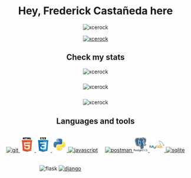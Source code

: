 <h1 align="center">Hey, Frederick Castañeda here</h1>


<p align="center">
  <img
    src="https://komarev.com/ghpvc/?username=xcerock&label=Profile%20views&color=0cce00&style=for-the-badge"
    alt="xcerock"
  />
</p>

<p align="center">
  <a href="https://github.com/ryo-ma/github-profile-trophy">
    <img
      src="https://github-profile-trophy.vercel.app/?username=xcerock&column=4&margin-w=20&margin-h=15&theme=matrix"
      alt="xcerock"
    />
  </a>
</p>

<div align="center">
  <h2>Check my stats</h2>
  <p style="margin: 10px;">
    <img
      src="https://github-readme-stats.vercel.app/api/top-langs?username=xcerock&show_icons=true&locale=en&layout=compact&hide=jupyter%20%notebook&langs_count=10&count_private=true&theme=chartreuse-dark"
      alt="xcerock"
    />
  </p>
  <p>
    <img
      style="margin: 10px"
      src="https://github-readme-stats.vercel.app/api?username=xcerock&show_icons=true&locale=en&count_private=true&theme=chartreuse-dark"
      alt="xcerock"
    />
  </p>
  <p>
    <img
      align="center"
      src="https://github-readme-streak-stats.herokuapp.com/?user=xcerock&theme=chartreuse-dark"
      alt="xcerock"
    />
  </p>
</div>

<div align="center">
  <h2>Languages and tools</h2>
  <div style="display: flex; justify-content: space-around; margin: 5px;">
    <p align="center">
      <a href="https://git-scm.com/" target="_blank" rel="noreferrer">
        <img
          src="https://www.vectorlogo.zone/logos/git-scm/git-scm-icon.svg"
          alt="git"
          width="40"
          height="40"
        />
      </a>
      <a href="https://www.w3.org/html/" target="_blank" rel="noreferrer">
        <img
          src="https://raw.githubusercontent.com/devicons/devicon/master/icons/html5/html5-original-wordmark.svg"
          alt="html5"
          width="40"
          height="40"
        />
      </a>
      <a href="https://www.w3schools.com/css/" target="_blank" rel="noreferrer">
        <img
          src="https://raw.githubusercontent.com/devicons/devicon/master/icons/css3/css3-original-wordmark.svg"
          alt="css3"
          width="40"
          height="40"
        />
      </a>
      <a href="https://www.python.org" target="_blank" rel="noreferrer">
        <img
          src="https://raw.githubusercontent.com/devicons/devicon/master/icons/python/python-original.svg"
          alt="python"
          width="40"
          height="40"
        />
      </a>
      <a
        href="https://developer.mozilla.org/en-US/docs/Web/JavaScript"
        target="_blank"
        rel="noreferrer"
      >
        <img
          src="https://raw.github.com/devicons/devicon/blob/master/icons/fastapi/fastapi-original.svg"
          alt="javascript"
          width="40"
          height="40"
        />
    </p>
    <p align="center">
      <a href="https://postman.com" target="_blank" rel="noreferrer">
        <img
          src="https://www.vectorlogo.zone/logos/getpostman/getpostman-icon.svg"
          alt="postman"
          width="40"
          height="40"
        />
      </a>
      <a href="https://www.postgresql.org" target="_blank" rel="noreferrer">
        <img
          src="https://raw.githubusercontent.com/devicons/devicon/master/icons/postgresql/postgresql-original-wordmark.svg"
          alt="postgresql"
          width="40"
          height="40"
        />
      </a>
      <a href="https://www.mysql.com/" target="_blank" rel="noreferrer">
        <img
          src="https://raw.githubusercontent.com/devicons/devicon/master/icons/mysql/mysql-original-wordmark.svg"
          alt="mysql"
          width="40"
          height="40"
        />
      </a>
      <a href="https://www.sqlite.org/" target="_blank" rel="noreferrer">
        <img
          src="https://www.vectorlogo.zone/logos/sqlite/sqlite-icon.svg"
          alt="sqlite"
          width="40"
          height="40"
        />
      </a>
    </p>
  </div>
  <div style="display: flex; justify-content: space-around; margin: 5px">
    <p align="center">
        <img
          src="https://www.vectorlogo.zone/logos/pocoo_flask/pocoo_flask-icon.svg"
          alt="flask"
          width="40"
          height="40"
        />
      </a>
      <a href="https://www.djangoproject.com/" target="_blank" rel="noreferrer">
        <img
          src="https://cdn.worldvectorlogo.com/logos/django.svg"
          alt="django"
          width="40"
          height="40"
        />
      </a>
    </p>
    <p align="center">
    </p>
  </div>
</div>
